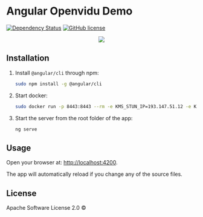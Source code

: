 # Angular Openvidu Demo
[![Dependency Status](https://david-dm.org/alxhotel/angular-openvidu-demo.svg)](https://david-dm.org/alxhotel/angular-openvidu-demo)
[![GitHub license](https://img.shields.io/badge/license-Apache%202.0-blue.svg)](https://raw.githubusercontent.com/alxhotel/angular-openvidu-demo/master/LICENSE)

<p align="center"><img src="https://github.com/alxhotel/angular-openvidu-demo/blob/master/screenshots/form.png?raw=true"/></p>

## Installation

1. Install `@angular/cli` through npm:

	```bash
	sudo npm install -g @angular/cli
	```

2. Start docker:

	```bash
	sudo docker run -p 8443:8443 --rm -e KMS_STUN_IP=193.147.51.12 -e KMS_STUN_PORT=3478 openvidu/openvidu-server-kms
	```

3. Start the server from the root folder of the app:

	```bash
	ng serve
	```

## Usage

Open your browser at: [http://localhost:4200](http://localhost:4200).

The app will automatically reload if you change any of the source files.

## License

Apache Software License 2.0 ©
